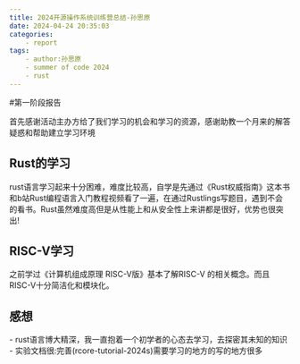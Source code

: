 ```yaml
---
title: 2024开源操作系统训练营总结-孙思原
date: 2024-04-24 20:35:03
categories:
    - report
tags:
    - author:孙思原
    - summer of code 2024
    - rust
---
```

#第一阶段报告

首先感谢活动主办方给了我们学习的机会和学习的资源，感谢助教一个月来的解答疑惑和帮助建立学习环境


## Rust的学习
rust语言学习起来十分困难，难度比较高，自学是先通过《Rust权威指南》这本书和b站Rust编程语言入门教程视频看了一遍，在通过Rustlings写题目，遇到不会的看书。Rust虽然难度高但是从性能上和从安全性上来讲都是很好，优势也很突出!

## RISC-V学习

之前学过《计算机组成原理 RISC-V版》基本了解RISC-V 的相关概念。而且RISC-V十分简洁化和模块化。

## 感想
- rust语言博大精深，我一直抱着一个初学者的心态去学习，去探密其未知的知识
- 实验文档很:完善(rcore-tutorial-2024s)需要学习的地方的写的地方很多
